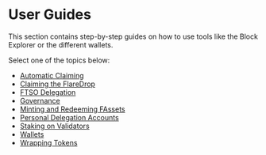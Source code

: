 # User Guides

This section contains step-by-step guides on how to use tools like the Block Explorer or the different wallets.

Select one of the topics below:

* [Automatic Claiming](./automatic-claiming.md)
* [Claiming the FlareDrop](./claiming-the-flaredrop.md)
* [FTSO Delegation](./delegation/index.md)
* [Governance](./governance/index.md)
* [Minting and Redeeming FAssets](./fassets/index.md)
* [Personal Delegation Accounts](./personal-delegation-account.md)
* [Staking on Validators](./staking/index.md)
* [Wallets](./wallets/index.md)
* [Wrapping Tokens](./wrapping-tokens.md)
